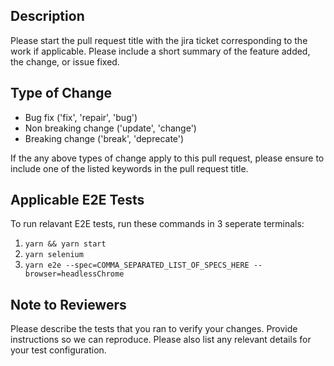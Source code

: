 ## Description

Please start the pull request title with the jira ticket corresponding to the work if applicable. Please include a short summary of the feature added, the change, or issue fixed.

## Type of Change
- Bug fix ('fix', 'repair', 'bug')
- Non breaking change ('update', 'change')
- Breaking change ('break', 'deprecate')

If the any above types of change apply to this pull request, please ensure to include one of the listed keywords in the pull request title.

## Applicable E2E Tests

To run relavant E2E tests, run these commands in 3 seperate terminals:

1. `yarn && yarn start`
2. `yarn selenium`
3. `yarn e2e --spec=COMMA_SEPARATED_LIST_OF_SPECS_HERE --browser=headlessChrome`

## Note to Reviewers

Please describe the tests that you ran to verify your changes. Provide instructions so we can reproduce. Please also list any relevant details for your test configuration.
